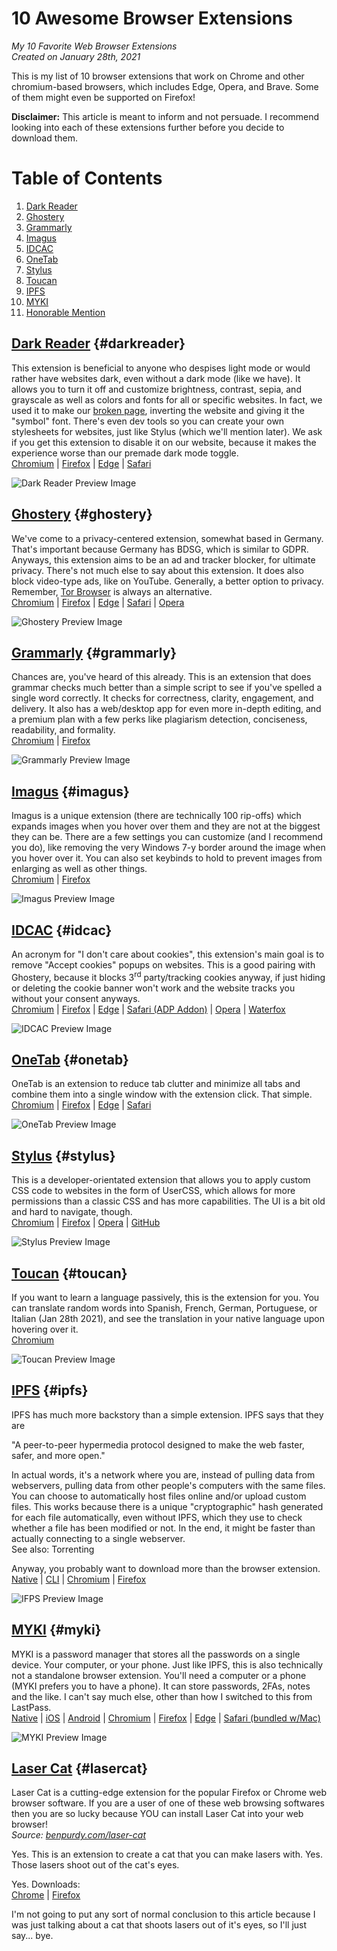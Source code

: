 # 10 Awesome Browser Extensions
*My 10 Favorite Web Browser Extensions*  
*Created on January 28th, 2021*

This is my list of 10 browser extensions that work on Chrome and other chromium-based browsers, which includes Edge, Opera, and Brave. Some of them might even be supported on Firefox!

<p class="box-note"><strong>Disclaimer:</strong> This article is meant to inform and not persuade. I recommend looking into each of these extensions further before you decide to download them.</p>

# Table of Contents
1. [Dark Reader](#darkreader)
2. [Ghostery](#ghostery)
3. [Grammarly](#grammarly)
4. [Imagus](#imagus)
5. [IDCAC](#idcac)
6. [OneTab](#onetab)
7. [Stylus](#stylus)
8. [Toucan](#toucan)
9. [IPFS](#ipfs)
10. [MYKI](#myki)
11. [Honorable Mention](#lasercat)

## [Dark Reader](https://darkreader.org) {#darkreader}
This extension is beneficial to anyone who despises light mode or would rather have websites dark, even without a dark mode (like we have). It allows you to turn it off and customize brightness, contrast, sepia, and grayscale as well as colors and fonts for all or specific websites. In fact, we used it to make our [broken page](/a91c338f48502d90b79022e8fb4236ac2cadf653.html), inverting the website and giving it the "symbol" font. There's even dev tools so you can create your own stylesheets for websites, just like Stylus (which we'll mention later). We ask if you get this extension to disable it on our website, because it makes the experience worse than our premade dark mode toggle.  
[Chromium](https://chrome.google.com/webstore/detail/dark-reader/eimadpbcbfnmbkopoojfekhnkhdbieeh) | [Firefox](https://addons.mozilla.org/firefox/addon/darkreader/) | [Edge](https://microsoftedge.microsoft.com/addons/detail/dark-reader/ifoakfbpdcdoeenechcleahebpibofpc) | [Safari](https://darkreader.org/safari/)

![Dark Reader Preview Image](/assets/img/embed/darkreader.png)

## [Ghostery](https://www.ghostery.com/ghostery-browser-extension/) {#ghostery}
We've come to a privacy-centered extension, somewhat based in Germany. That's important because Germany has BDSG, which is similar to GDPR. Anyways, this extension aims to be an ad and tracker blocker, for ultimate privacy. There's not much else to say about this extension. It does also block video-type ads, like on YouTube. Generally, a better option to privacy. Remember, [Tor Browser](https://www.torproject.org/) is always an alternative.  
[Chromium](https://chrome.google.com/webstore/detail/ghostery-%E2%80%93-privacy-ad-blo/mlomiejdfkolichcflejclcbmpeaniij) | [Firefox](https://addons.mozilla.org/firefox/addon/ghostery/) | [Edge](https://microsoftedge.microsoft.com/addons/detail/fclbdkbhjlgkbpfldjodgjncejkkjcme) | [Safari](https://apps.apple.com/us/app/ghostery-lite/id1436953057) | [Opera](https://addons.opera.com/extensions/details/ghostery/)

![Ghostery Preview Image](/assets/img/embed/ghostery.png)

## [Grammarly](https://www.grammarly.com) {#grammarly}
Chances are, you've heard of this already. This is an extension that does grammar checks much better than a simple script to see if you've spelled a single word correctly. It checks for correctness, clarity, engagement, and delivery. It also has a web/desktop app for even more in-depth editing, and a premium plan with a few perks like plagiarism detection, conciseness, readability, and formality.  
[Chromium](https://chrome.google.com/webstore/detail/grammarly-for-chrome/kbfnbcaeplbcioakkpcpgfkobkghlhen) | [Firefox](https://addons.mozilla.org/firefox/addon/grammarly-1/)

![Grammarly Preview Image](/assets/img/embed/grammarly.png)

## [Imagus](https://drive.google.com/drive/folders/0Bx8fnUCX4W2IUTNPT0s2eUFDQms) {#imagus}
Imagus is a unique extension (there are technically 100 rip-offs) which expands images when you hover over them and they are not at the biggest they can be. There are a few settings you can customize (and I recommend you do), like removing the very Windows 7-y border around the image when you hover over it. You can also set keybinds to hold to prevent images from enlarging as well as other things.  
[Chromium](https://chrome.google.com/webstore/detail/imagus/immpkjjlgappgfkkfieppnmlhakdmaab) | [Firefox](https://addons.mozilla.org/firefox/addon/imagus/)

![Imagus Preview Image](/assets/img/embed/imagus-preview.jpg)

## [IDCAC](https://www.i-dont-care-about-cookies.eu/) {#idcac}
An acronym for "I don't care about cookies", this extension's main goal is to remove "Accept cookies" popups on websites. This is a good pairing with Ghostery, because it blocks 3<sup>rd</sup> party/tracking cookies anyway, if just hiding or deleting the cookie banner won't work and the website tracks you without your consent anyways.  
[Chromium](https://chrome.google.com/webstore/detail/i-dont-care-about-cookies/fihnjjcciajhdojfnbdddfaoknhalnja) | [Firefox](https://addons.mozilla.org/firefox/addon/i-dont-care-about-cookies/) | [Edge](https://microsoftedge.microsoft.com/addons/detail/i-dont-care-about-cookie/oholpbloipjbbhlhohaebmieiiieioal) | [Safari (ADP Addon)](abp:subscribe?location=https%3A%2F%2Fwww.i-dont-care-about-cookies.eu%2Fabp%2F&title=I%20don%27t%20care%20about%20cookies) | [Opera](https://addons.opera.com/extensions/details/i-dont-care-about-cookies/) | [Waterfox](https://addons.palemoon.org/addon/i-dont-care-about-cookies/)

![IDCAC Preview Image](/assets/img/embed/idcac.png)

## [OneTab](https://www.one-tab.com/) {#onetab}
OneTab is an extension to reduce tab clutter and minimize all tabs and combine them into a single window with the extension click. That simple.  
[Chromium](https://chrome.google.com/webstore/detail/onetab/chphlpgkkbolifaimnlloiipkdnihall) | [Firefox](https://addons.mozilla.org/firefox/addon/onetab/) | [Edge](https://microsoftedge.microsoft.com/addons/detail/onetab/hoimpamkkoehapgenciaoajfkfkpgfop) | [Safari](https://apps.apple.com/gb/app/onetab/id1540160809)

![OneTab Preview Image](/assets/img/embed/onetab.jpg)

## [Stylus](https://userstyles.org) {#stylus}
This is a developer-orientated extension that allows you to apply custom CSS code to websites in the form of UserCSS, which allows for more permissions than a classic CSS and has more capabilities. The UI is a bit old and hard to navigate, though.  
[Chromium](https://chrome.google.com/webstore/detail/stylus/clngdbkpkpeebahjckkjfobafhncgmne) | [Firefox](https://addons.mozilla.org/firefox/addon/styl-us/) | [Opera](https://addons.opera.com/extensions/details/stylus/) | [GitHub](https://github.com/openstyles/stylus)

![Stylus Preview Image](/assets/img/embed/stylus-popout.png)

## [Toucan](https://jointoucan.com/) {#toucan}
If you want to learn a language passively, this is the extension for you. You can translate random words into Spanish, French, German, Portuguese, or Italian (Jan 28th 2021), and see the translation in your native language upon hovering over it.  
[Chromium](https://chrome.google.com/webstore/detail/toucan/lokjgaehpcnlmkebpmjiofccpklbmoci)

![Toucan Preview Image](/assets/img/embed/toucan-about.png)

## [IPFS](https://ipfs.io/) {#ipfs}
IPFS has much more backstory than a simple extension. IPFS says that they are

<p class="box-note">"A peer-to-peer hypermedia protocol designed to make the web faster, safer, and more open."</p>

In actual words, it's a network where you are, instead of pulling data from webservers, pulling data from other people's computers with the same files. You can choose to automatically host files online and/or upload custom files. This works because there is a unique "cryptographic" hash generated for each file automatically, even without IPFS, which they use to check whether a file has been modified or not. In the end, it might be faster than actually connecting to a single webserver.  
See also: Torrenting

Anyway, you probably want to download more than the browser extension.  
[Native](https://github.com/ipfs-shipyard/ipfs-desktop#install) | [CLI](https://docs.ipfs.io/how-to/command-line-quick-start/) | [Chromium](https://chrome.google.com/webstore/detail/ipfs-companion/nibjojkomfdiaoajekhjakgkdhaomnch) | [Firefox](https://addons.mozilla.org/firefox/addon/ipfs-companion/)

![IFPS Preview Image](/assets/img/embed/ipfs-app.png)

## [MYKI](https://myki.com/) {#myki}
MYKI is a password manager that stores all the passwords on a single device. Your computer, or your phone. Just like IPFS, this is also technically not a standalone browser extension. You'll need a computer or a phone (MYKI prefers you to have a phone). It can store passwords, 2FAs, notes and the like. I can't say much else, other than how I switched to this from LastPass.  
[Native](https://myki.com/download#desktop-app-download) | [iOS](https://apps.apple.com/app/myki-password-manager-authenticator/id1211126201) | [Android](https://play.google.com/store/apps/details?id=co.myki.android) | [Chromium](https://chrome.google.com/webstore/detail/myki-password-manager-aut/bmikpgodpkclnkgmnpphehdgcimmided) | [Firefox](https://addons.mozilla.org/firefox/addon/myki-password-manager/) | [Edge](https://microsoftedge.microsoft.com/addons/detail/myki-password-manager-a/nofkfblpeailgignhkbnapbephdnmbmn) | [Safari (bundled w/Mac)](https://static.myki.com/releases/da/MYKI-latest.dmg)

![MYKI Preview Image](/assets/img/embed/myki-popout.png)

## [Laser Cat](https://www.benpurdy.com/laser-cat/) {#lasercat}
Laser Cat is a cutting-edge extension for the popular Firefox or Chrome web browser software.
If you are a user of one of these web browsing softwares then you are so lucky because YOU can install Laser Cat into your web browser!  
<em>Source: <a href="https://www.benpurdy.com/laser-cat">benpurdy.com/laser-cat</a></em>

Yes. This is an extension to create a cat that you can make lasers with. Yes. Those lasers shoot out of the cat's eyes.

Yes. Downloads:  
[Chrome](https://chrome.google.com/webstore/detail/laser-cat/fjhpfpjdamhdpcbpmoocjfadgkbohfpm) | [Firefox](https://addons.mozilla.org/firefox/addon/the-laser-cat/)


I'm not going to put any sort of normal conclusion to this article because I was just talking about a cat that shoots lasers out of it's eyes, so I'll just say... bye.
